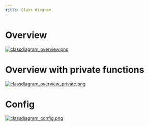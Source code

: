 ```yaml
---
title: Class diagram
---
```

# Overview
[![classdiagram_overview.png](../../images/classdiagram_overview.png)](../../images/classdiagram_overview.png)
# Overview with private functions
[![classdiagram_overview_private.png](../../images/classdiagram_overview_private.png)](../../images/classdiagram_overview_private.png)
# Config
[![classdiagram_config.png](../../images/classdiagram_config.png)](../../images/classdiagram_config.png)
